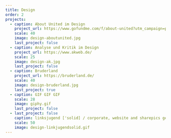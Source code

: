 ```yaml
---
title: Design
order: 2
projects:
  - caption: About United im Design
    project_url: https://www.gofundme.com/f/about-united?utm_campaign=p_cp_url&utm_medium=os&utm_source=customer
    scale: 40
    image: design-aboutunited.jpg
    last_project: false
  - caption: Analyse und Kritik im Design
    project_url: https://www.akweb.de/
    scale: 25
    image: design-ak.jpg
    last_project: false
  - caption: Bruderland
    project_url: https://bruderland.de/
    scale: 40
    image: design-bruderland.jpg
    last_project: true
  - caption: GIF GIF GIF
    scale: 28
    image: giphy.gif
    last_project: false
  - last_project: false
    caption: linksjugend ['solid] / corporate, website and sharepics generator / 2020
    scale: 50
    image: design-linkjugendsolid.gif
---
```

